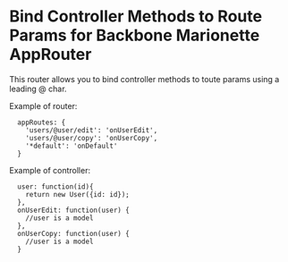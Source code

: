 # Bind Controller Methods to Route Params for Backbone Marionette AppRouter

This router allows you to bind controller methods to toute params using a leading @ char.

Example of router:
```
  appRoutes: {
    'users/@user/edit': 'onUserEdit',
    'users/@user/copy': 'onUserCopy',
    '*default': 'onDefault'
  }
```

Example of controller:
```
  user: function(id){
    return new User({id: id});
  },
  onUserEdit: function(user) {
    //user is a model
  },
  onUserCopy: function(user) {
    //user is a model
  }
```
